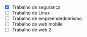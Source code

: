 - [x] Trabalho de segurança
- [ ] Trabalho de Linux
- [ ] Trabalho de empreendedoerismo
- [ ] Trabalho de web mobile
- [ ] Trabalho de web 2
